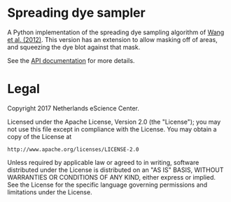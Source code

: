 # Spreading dye sampler

A Python implementation of the spreading dye sampling algorithm of
[Wang et al. (2012)](http://dx.doi.org/10.1111/j.1600-0587.2012.07786.x).
This version has an extension to allow masking off of areas, and
squeezing the dye blot against that mask.

See the [API documentation]() for more details.

# Legal

Copyright 2017 Netherlands eScience Center.

Licensed under the Apache License, Version 2.0 (the "License");
you may not use this file except in compliance with the License.
You may obtain a copy of the License at

    http://www.apache.org/licenses/LICENSE-2.0

Unless required by applicable law or agreed to in writing, software
distributed under the License is distributed on an "AS IS" BASIS,
WITHOUT WARRANTIES OR CONDITIONS OF ANY KIND, either express or implied.
See the License for the specific language governing permissions and
limitations under the License.
